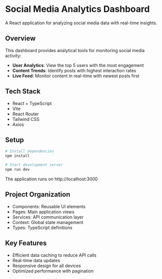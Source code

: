 # Social Media Analytics Dashboard

A React application for analyzing social media data with real-time insights.

## Overview

This dashboard provides analytical tools for monitoring social media activity:

- **User Analytics**: View the top 5 users with the most engagement
- **Content Trends**: Identify posts with highest interaction rates
- **Live Feed**: Monitor content in real-time with newest posts first

## Tech Stack

- React + TypeScript
- Vite
- React Router
- Tailwind CSS
- Axios

## Setup

```bash
# Install dependencies
npm install

# Start development server
npm run dev
```

The application runs on http://localhost:3000

## Project Organization

- Components: Reusable UI elements
- Pages: Main application views
- Services: API communication layer
- Context: Global state management
- Types: TypeScript definitions

## Key Features

- Efficient data caching to reduce API calls
- Real-time data updates
- Responsive design for all devices
- Optimized performance with pagination
